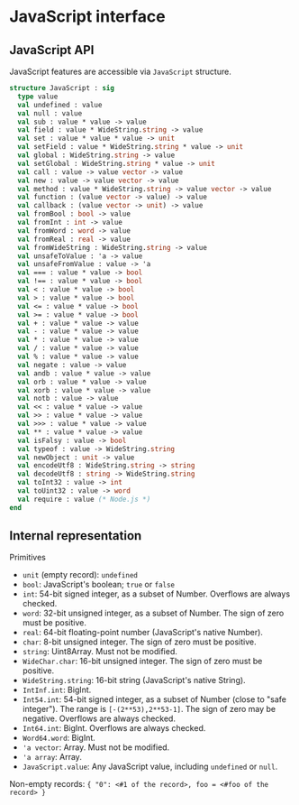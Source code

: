# JavaScript interface

## JavaScript API

JavaScript features are accessible via `JavaScript` structure.

```sml
structure JavaScript : sig
  type value
  val undefined : value
  val null : value
  val sub : value * value -> value
  val field : value * WideString.string -> value
  val set : value * value * value -> unit
  val setField : value * WideString.string * value -> unit
  val global : WideString.string -> value
  val setGlobal : WideString.string * value -> unit
  val call : value -> value vector -> value
  val new : value -> value vector -> value
  val method : value * WideString.string -> value vector -> value
  val function : (value vector -> value) -> value
  val callback : (value vector -> unit) -> value
  val fromBool : bool -> value
  val fromInt : int -> value
  val fromWord : word -> value
  val fromReal : real -> value
  val fromWideString : WideString.string -> value
  val unsafeToValue : 'a -> value
  val unsafeFromValue : value -> 'a
  val === : value * value -> bool
  val !== : value * value -> bool
  val < : value * value -> bool
  val > : value * value -> bool
  val <= : value * value -> bool
  val >= : value * value -> bool
  val + : value * value -> value
  val - : value * value -> value
  val * : value * value -> value
  val / : value * value -> value
  val % : value * value -> value
  val negate : value -> value
  val andb : value * value -> value
  val orb : value * value -> value
  val xorb : value * value -> value
  val notb : value -> value
  val << : value * value -> value
  val >> : value * value -> value
  val >>> : value * value -> value
  val ** : value * value -> value
  val isFalsy : value -> bool
  val typeof : value -> WideString.string
  val newObject : unit -> value
  val encodeUtf8 : WideString.string -> string
  val decodeUtf8 : string -> WideString.string
  val toInt32 : value -> int
  val toUint32 : value -> word
  val require : value (* Node.js *)
end
```

## Internal representation

Primitives

* `unit` (empty record): `undefined`
* `bool`: JavaScript's boolean; `true` or `false`
* `int`: 54-bit signed integer, as a subset of Number. Overflows are always checked.
* `word`: 32-bit unsigned integer, as a subset of Number. The sign of zero must be positive.
* `real`: 64-bit floating-point number (JavaScript's native Number).
* `char`: 8-bit unsigned integer. The sign of zero must be positive.
* `string`: Uint8Array. Must not be modified.
* `WideChar.char`: 16-bit unsigned integer. The sign of zero must be positive.
* `WideString.string`: 16-bit string (JavaScript's native String).
* `IntInf.int`: BigInt.
* `Int54.int`: 54-bit signed integer, as a subset of Number (close to "safe integer"). The range is `[-(2**53),2**53-1]`. The sign of zero may be negative. Overflows are always checked.
* `Int64.int`: BigInt. Overflows are always checked.
* `Word64.word`: BigInt.
* `'a vector`: Array. Must not be modified.
* `'a array`: Array.
* `JavaScript.value`: Any JavaScript value, including `undefined` or `null`.

Non-empty records: `{ "0": <#1 of the record>, foo = <#foo of the record> }`
